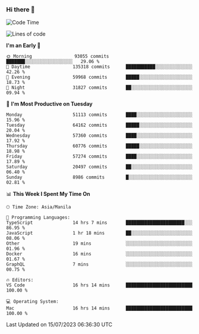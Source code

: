 ### Hi there 👋

<!--START_SECTION:waka-->
![Code Time](http://img.shields.io/badge/Code%20Time-4%2C162%20hrs%2029%20mins-blue)

![Lines of code](https://img.shields.io/badge/From%20Hello%20World%20I%27ve%20Written-116.0%20million%20lines%20of%20code-blue)

**I'm an Early 🐤** 

```text
🌞 Morning                93055 commits       ███████░░░░░░░░░░░░░░░░░░   29.06 % 
🌆 Daytime                135318 commits      ███████████░░░░░░░░░░░░░░   42.26 % 
🌃 Evening                59968 commits       █████░░░░░░░░░░░░░░░░░░░░   18.73 % 
🌙 Night                  31827 commits       ██░░░░░░░░░░░░░░░░░░░░░░░   09.94 % 
```
📅 **I'm Most Productive on Tuesday** 

```text
Monday                   51113 commits       ████░░░░░░░░░░░░░░░░░░░░░   15.96 % 
Tuesday                  64162 commits       █████░░░░░░░░░░░░░░░░░░░░   20.04 % 
Wednesday                57360 commits       ████░░░░░░░░░░░░░░░░░░░░░   17.92 % 
Thursday                 60776 commits       █████░░░░░░░░░░░░░░░░░░░░   18.98 % 
Friday                   57274 commits       ████░░░░░░░░░░░░░░░░░░░░░   17.89 % 
Saturday                 20497 commits       ██░░░░░░░░░░░░░░░░░░░░░░░   06.40 % 
Sunday                   8986 commits        █░░░░░░░░░░░░░░░░░░░░░░░░   02.81 % 
```


📊 **This Week I Spent My Time On** 

```text
🕑︎ Time Zone: Asia/Manila

💬 Programming Languages: 
TypeScript               14 hrs 7 mins       ██████████████████████░░░   86.95 % 
JavaScript               1 hr 18 mins        ██░░░░░░░░░░░░░░░░░░░░░░░   08.06 % 
Other                    19 mins             ░░░░░░░░░░░░░░░░░░░░░░░░░   01.96 % 
Docker                   16 mins             ░░░░░░░░░░░░░░░░░░░░░░░░░   01.67 % 
GraphQL                  7 mins              ░░░░░░░░░░░░░░░░░░░░░░░░░   00.75 % 

🔥 Editors: 
VS Code                  16 hrs 14 mins      █████████████████████████   100.00 % 

💻 Operating System: 
Mac                      16 hrs 14 mins      █████████████████████████   100.00 % 
```


 Last Updated on 15/07/2023 06:36:30 UTC
<!--END_SECTION:waka-->


<!--
**rad182/rad182** is a ✨ _special_ ✨ repository because its `README.md` (this file) appears on your GitHub profile.

Here are some ideas to get you started:

- 🔭 I’m currently working on ...
- 🌱 I’m currently learning ...
- 👯 I’m looking to collaborate on ...
- 🤔 I’m looking for help with ...
- 💬 Ask me about ...
- 📫 How to reach me: ...
- 😄 Pronouns: ...
- ⚡ Fun fact: ...
-->
